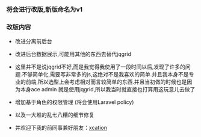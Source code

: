 ### 将会进行改版,新版命名为v1

### 改版内容

* 改进分离前后台

* 改进后台数据展示,可能用其他的东西去替代jqgrid

 * 这里并不是说jqgrid不好,而是我觉得我使用了一段时间以后,发现了许多的问题.不够简单化,需要写非常多的js,这绝对不是我喜欢的简单.并且我本身不是专业的前端,所以选型上会考虑相对而言较简单的东西.并且当初做的时候也是因为本身ace admin 就是使用jqgrid,所以我当时就直接也打算用这玩意儿去做了

* 增加基于角色的权限管理 (将会使用Laravel policy)

* 以及一大堆的乱七八糟的细节修复

* 并欢迎下我的前同事兼好朋友：[xcation](https://github.com/xcation)

